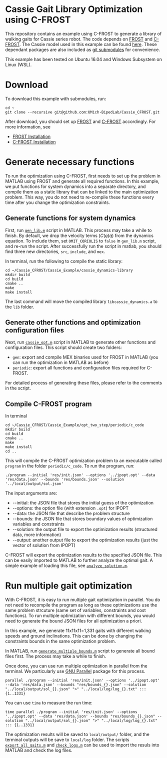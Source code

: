 # Cassie Gait Library Optimization using C-FROST

This repository contains an example using C-FROST to generate a library of walking gaits for Cassie series robot. The code depends on [FROST](https://github.com/ayonga/frost-dev) and [C-FROST](https://github.com/UMich-BipedLab/C-Frost). The Cassie model used in this example can be found [here](https://github.com/UMich-BipedLab/Cassie_Model). These dependant packages are also included as [git submodules](https://git-scm.com/book/en/v2/Git-Tools-Submodules) for convenience.

This example has been tested on Ubuntu 16.04 and Windows Subsystem on Linux (WSL).

# Download #

To download this example with submodules, run:

``` shell
cd ~
git clone --recursive git@github.com:UMich-BipedLab/Cassie_CFROST.git
```

After download, you should set up [FROST](https://github.com/ayonga/frost-dev) and [C-FROST](https://github.com/UMich-BipedLab/C-Frost) accordingly. For more information, see
  * [FROST Installation](https://ayonga.github.io/frost-dev/pages/installation.html)
  * [C-FROST Installation](https://github.com/UMich-BipedLab/C-Frost/blob/master/INSTALLATION.md)


# Generate necessary functions #

To run the optimization using C-FROST, first needs to set up the problem in MATLAB using FROST and generate all required functions. In this example, we put functions for system dynamics into a separate directory, and compile them as a static library that can be linked to the main optimization problem. This way, you do not need to re-compile these functions every time after you change the optimization constraints.

## Generate functions for system dynamics ##

First, run [`gen_lib.m`](https://github.com/UMich-BipedLab/Cassie_CFROST/blob/master/Cassie_Example/cassie_dynamics_library/gen_lib.m) script in MATLAB. This process may take a while to finish. By default, we drop the velocity terms ($C(q)\dot{q}$) from the dynamics equation. To include them, set `OMIT_CORIOLIS` to `false` in `gen_lib.m` script, and re-run the script. After successfully run the script in matlab, you should find three new directories, `src`, `include`, and `mex`.

In terminal, run the following to compile the static library:
``` shell
cd ~/Cassie_CFROST/Cassie_Example/cassie_dynamics-library
mkdir build
cd build
cmake ..
make
make install
```

The last command will move the compiled library `libcassie_dynamics.a` to the `lib` folder.


## Generate other functions and optimization configuration files ##

Next, run [`cassie_opt.m`](https://github.com/UMich-BipedLab/Cassie_CFROST/blob/master/Cassie_Example/opt_two_step/cassie_opt.m) script in MATLAB to generate other functions and configuration files. This script should create two folders:

* `gen`: export and compile MEX binaries used for FROST in MATLAB (you can run the optimization in MATLAB as before)
* `periodic`: export all functions and configuration files required for C-FROST.

For detailed process of generating these files, please refer to the comments in the script.

## Compile C-FROST program ##

In terminal
```shell
cd ~/Cassie_CFROST/Cassie_Example/opt_two_step/periodic/c_code
mkdir build
cd build
cmake ..
make
make install
cd ..
```

This will compile the C-FROST optimization problem to an executable called `program` in the folder `periodic/c_code`. To run the program, run:

```shell
./program --initial 'res/init.json' --options '../ipopt.opt' --data 'res/data.json' --bounds 'res/bounds.json' --solution '../local/output/sol.json'
```
The input arguments are:
* --initial: the JSON file that stores the initial guess of the optimization
* --options: the option file (with extension `.opt`) for IPOPT
* --data: the JSON file that describe the problem structure
* --bounds: the JSON file that stores boundary values of optimization variables and constraints
* --solution: the output file to export the optimization results (structured data, more information)
* --output: another output file to export the optimization results (just the vector of solution from IPOPT)

C-FROST will export the optimization results to the specified JSON file. This can be easily imported to MATLAB to further analyze the optimal gait. A simple example of loading this file, see [`analyze_solution.m`](https://github.com/UMich-BipedLab/Cassie_CFROST/blob/master/Cassie_Example/opt_two_step/analyze_solution.m).

# Run multiple gait optimization #

With C-FROST, it is easy to run multiple gait optimization in parallel. You do not need to recompile the program as long as these optimizations use the same problem strcuture (same set of variables, constraints and cost functions). To run multiple optimization with different bounds, you would need to generate the bound JSON files for all optimization a priori.

In this example, we generate 11x11x11=1,331 gaits with different walking speeds and ground inclinations. This can be done by changing the constraints bounds in the same optimization problem.

In MATLAB, run [`generate_multiple_bounds.m`](https://github.com/UMich-BipedLab/Cassie_CFROST/blob/master/Cassie_Example/opt_two_step/generate_multiple_bounds.m) script to generate all bound files first. The process may take a while to finish.

Once done, you can use run multiple optimization in parallel from the terminal. We particularly use [GNU Parallel](https://www.gnu.org/software/parallel/) package for this process.
```shell
parallel ./program --initial 'res/init.json' --options '../ipopt.opt' --data 'res/data.json' --bounds "res/bounds_{}.json" --solution "../local/output/sol_{}.json" ">" "../local/log/log_{}.txt" ::: {1..1331}
```

You can use `time` to measure the run time:
```shell
time parallel ./program --initial 'res/init.json' --options '../ipopt.opt' --data 'res/data.json' --bounds "res/bounds_{}.json" --solution "../local/output/sol_{}.json" ">" "../local/log/log_{}.txt" ::: {1..1331}
```

The optimization results will be saved to `local/output/` folder, and the terminal outputs will be save to `local/log` folder. The scripts [`export_all_gaits.m`](https://github.com/UMich-BipedLab/Cassie_CFROST/blob/master/Cassie_Example/opt_two_step/export_all_gaits.m) and [`check_logs.m`](https://github.com/UMich-BipedLab/Cassie_CFROST/blob/master/Cassie_Example/opt_two_step/check_logs.m) can be used to import the resuls into MATLAB and check the log files.

